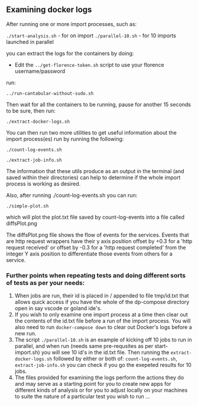 ## Examining docker logs ##

After running one or more import processes, such as:

`./start-analysis.sh` - for on import
`./parallel-10.sh` - for 10 imports launched in parallel

you can extract the logs for the containers by doing:

* Edit the `../get-florence-token.sh` script to use your florence username/password

run:

    ../run-cantabular-without-sudo.sh

Then wait for all the containers to be running, pause for another 15 seconds to be sure, then run:

    ./extract-docker-logs.sh

You can then run two more utilities to get useful information about the import process(es) run by running the following:

    ./count-log-events.sh

    ./extract-job-info.sh

The information that these utils produce as an output in the terminal (and saved within their directories) can help to determine if the whole import process is working as desired.

Also, after running ./count-log-events.sh you can run:

    ./simple-plot.sh

which will plot the plot.txt file saved by count-log-events into a file called diffsPlot.png

The diffsPlot.png file shows the flow of events for the services. Events that are http request wrappers have their y axis position offset by +0.3 for a 'http request received' or offset by -0.3 for a 'http request completed' from the integer Y axis position to differentiate those events from others for a service.

### Further points when repeating tests and doing different sorts of tests as per your needs:

1. When jobs are run, their id is placed in / appended to file tmp/id.txt that allows quick access if you have the whole of the dp-compose directory open in say vscode or goland ide's.
2. If you wish to only examine one import process at a time then clear out the contents of the id.txt file before a run of the import process. You will also need to run `docker-compose down` to clear out Docker's logs before a new run.
3. The script `./parallel-10.sh` is an example of kicking off 10 jobs to run in parallel, and when run (needs same pre-requsites as per start-import.sh) you will see 10 id's in the id.txt file. Then running the `extract-docker-logs.sh` followed by either or both of: `count-log-events.sh`, `extract-job-info.sh` you can check if you go the exepeted results for 10 jobs.
4. The files provided for examining the logs perform the actions they do and may serve as a starting point for you to create new apps for different kinds of analysis or for you to adjust locally on your machines to suite the nature of a particular test you wish to run ...